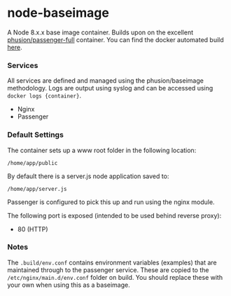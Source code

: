 # node-baseimage
A Node 8.x.x base image container. Builds upon on the excellent [phusion/passenger-full](https://github.com/phusion/passenger-docker) container. You can find the docker automated build [here](https://registry.hub.docker.com/u/mstrazds/node-baseimage/).

### Services
All services are defined and managed using the phusion/baseimage methodology. Logs are output using syslog and can be accessed using ``docker logs {container}``.

* Nginx
* Passenger

### Default Settings
The container sets up a www root folder in the following location:

``/home/app/public``

By default there is a server.js node application saved to:

``/home/app/server.js``

Passenger is configured to pick this up and run using the nginx module.

The following port is exposed (intended to be used behind reverse proxy):

* 80 (HTTP)

### Notes
The `.build/env.conf` contains environment variables (examples) that
are maintained through to the passenger service. These are copied
to the `/etc/nginx/main.d/env.conf` folder on build. You should replace
these with your own when using this as a baseimage.
